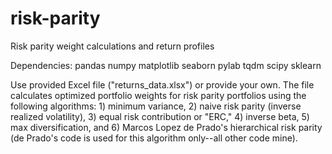 # risk-parity
Risk parity weight calculations and return profiles

Dependencies:
pandas
numpy
matplotlib
seaborn
pylab
tqdm
scipy
sklearn

Use provided Excel file ("returns_data.xlsx") or provide your own. The file calculates optimized portfolio weights for risk parity portfolios using the following algorithms: 1) minimum variance, 2) naive risk parity (inverse realized volatility), 3) equal risk contribution or "ERC," 4) inverse beta, 5) max diversification, and 6) Marcos Lopez de Prado's hierarchical risk parity (de Prado's code is used for this algorithm only--all other code mine). 

